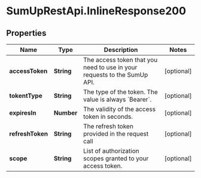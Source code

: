 # SumUpRestApi.InlineResponse200

## Properties
Name | Type | Description | Notes
------------ | ------------- | ------------- | -------------
**accessToken** | **String** | The access token that you need to use in your requests to the SumUp API. | [optional] 
**tokentType** | **String** | The type of the token. The value is always &#x60;Bearer&#x60;. | [optional] 
**expiresIn** | **Number** | The validity of the access token in seconds. | [optional] 
**refreshToken** | **String** | The refresh token provided in the request call | [optional] 
**scope** | **String** | List of authorization scopes granted to your access token. | [optional] 
